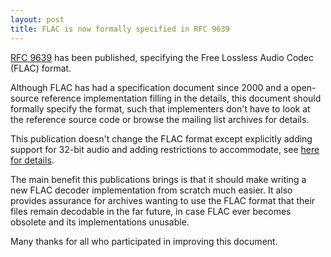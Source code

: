 ```yaml
---
layout: post
title: FLAC is now formally specified in RFC 9639
---
```



[RFC 9639](https://www.doi.org/10.17487/RFC9639) has been published, specifying the Free Lossless Audio Codec (FLAC) format.

Although FLAC has had a specification document since 2000 and a open-source reference implementation filling in the details, this document should formally specify the format, such that implementers don't have to look at the reference source code or browse the mailing list archives for details.

This publication doesn't change the FLAC format except explicitly adding support for 32-bit audio and adding restrictions to accommodate, see [here for details](https://www.rfc-editor.org/rfc/rfc9639.html#name-restriction-of-encoded-resi).

The main benefit this publications brings is that it should make writing a new FLAC decoder implementation from scratch much easier. It also provides assurance for archives wanting to use the FLAC format that their files remain decodable in the far future, in case FLAC ever becomes obsolete and its implementations unusable.

Many thanks for all who participated in improving this document.
